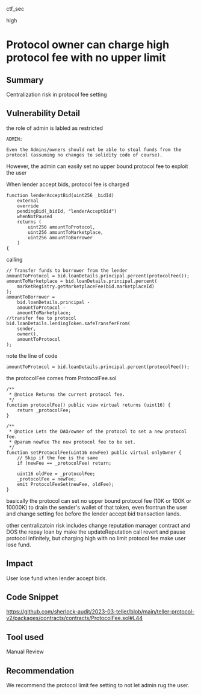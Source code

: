ctf_sec

high

# Protocol owner can charge high protocol fee with no upper limit

## Summary

Centralization risk in protocol fee setting

## Vulnerability Detail

the role of admin is labled as restricted

```solidity
ADMIN:

Even the Admins/owners should not be able to steal funds from the protocol (assuming no changes to solidity code of course).
```

However, the admin can easily set no upper bound protocol fee to exploit the user

When lender accept bids, protocol fee is charged

```solidity
function lenderAcceptBid(uint256 _bidId)
	external
	override
	pendingBid(_bidId, "lenderAcceptBid")
	whenNotPaused
	returns (
		uint256 amountToProtocol,
		uint256 amountToMarketplace,
		uint256 amountToBorrower
	)
{
```

calling

```solidity
// Transfer funds to borrower from the lender
amountToProtocol = bid.loanDetails.principal.percent(protocolFee());
amountToMarketplace = bid.loanDetails.principal.percent(
	marketRegistry.getMarketplaceFee(bid.marketplaceId)
);
amountToBorrower =
	bid.loanDetails.principal -
	amountToProtocol -
	amountToMarketplace;
//transfer fee to protocol
bid.loanDetails.lendingToken.safeTransferFrom(
	sender,
	owner(),
	amountToProtocol
);
```

note the line of code

```solidity
amountToProtocol = bid.loanDetails.principal.percent(protocolFee());
```

the protocolFee comes from ProtocolFee.sol

```solidity
/**
 * @notice Returns the current protocol fee.
 */
function protocolFee() public view virtual returns (uint16) {
	return _protocolFee;
}

/**
 * @notice Lets the DAO/owner of the protocol to set a new protocol fee.
 * @param newFee The new protocol fee to be set.
 */
function setProtocolFee(uint16 newFee) public virtual onlyOwner {
	// Skip if the fee is the same
	if (newFee == _protocolFee) return;

	uint16 oldFee = _protocolFee;
	_protocolFee = newFee;
	emit ProtocolFeeSet(newFee, oldFee);
}
```

basically the protocol can set no upper bound protocol fee (10K or 100K or 10000K) to drain the sender's wallet of that token, even frontrun the user and change setting fee before the lender accept bid transaction lands.

other centralizatoin risk includes change reputation manager contract and DOS the repay loan by make the updateReputation call revert and pause protocol infinitely, but charging high with no limit protocol fee make user lose fund.

## Impact

User lose fund when lender accept bids.

## Code Snippet

https://github.com/sherlock-audit/2023-03-teller/blob/main/teller-protocol-v2/packages/contracts/contracts/ProtocolFee.sol#L44

## Tool used

Manual Review

## Recommendation

We recommend the protocol limit fee setting to not let admin rug the user.